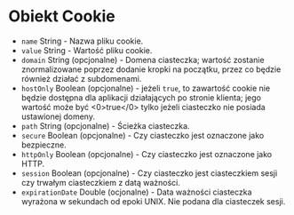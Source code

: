 # Obiekt Cookie

* `name` String - Nazwa pliku cookie.
* `value` String - Wartość pliku cookie.
* `domain` String (opcjonalne) - Domena ciasteczka; wartość zostanie znormalizowane poprzez dodanie kropki na początku, przez co będzie również działać z subdomenami.
* `hostOnly` Boolean (opcjonalne) - jeżeli `true`, to zawartość cookie nie będzie dostępna dla aplikacji działających po stronie klienta; jego wartość może być <0>true</0> tylko jeżeli ciasteczko nie posiada ustawionej domeny.
* `path` String (opcjonalne) - Ścieżka ciasteczka.
* `secure` Boolean (opcjonalne) - Czy ciasteczko jest oznaczone jako bezpieczne.
* `httpOnly` Boolean (opcjonalne) - Czy ciasteczko jest oznaczone jako HTTP.
* `session` Boolean (opcjonalne) - Czy ciasteczko jest ciasteczkiem sesji czy trwałym ciasteczkiem z datą ważności.
* `expirationDate` Double (ocjonalne) - Data ważności ciasteczka wyrażona w sekundach od epoki UNIX. Nie podana dla ciasteczek sesji.